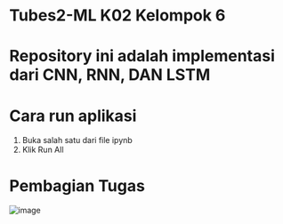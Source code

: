 # Tubes2-ML K02 Kelompok 6
# Repository ini adalah implementasi dari CNN, RNN, DAN LSTM

# Cara run aplikasi
1. Buka salah satu dari file ipynb
2. Klik Run All

# Pembagian Tugas 
![image](https://github.com/user-attachments/assets/7fd3f5c9-9cd4-4430-b1a5-4290b8151106)
